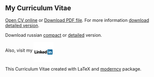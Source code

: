 ## My Curriculum Vitae

[Open CV online](cv_TOIGILDIN_VLADISLAV_eng_compact.pdf)
or [Download PDF file](cv_TOIGILDIN_VLADISLAV_eng_compact.pdf?raw=true).
For more information [download detailed version](cv_TOIGILDIN_VLADISLAV_eng_detailed.pdf?raw=true).

Download russian [compact](cv_TOIGILDIN_VLADISLAV_rus_compact.pdf?raw=true) or
[detailed](cv_TOIGILDIN_VLADISLAV_rus_detailed.pdf?raw=true) version.

Also, visit my
<a href="https://www.linkedin.com/in/vladisalv"><img style="width:64px;height:64px;" align="middle" src="images/linkedin_icon.png"></a>

This Curriculum Vitae created with LaTeX and [moderncv](http://www.ctan.org/pkg/moderncv) package.
